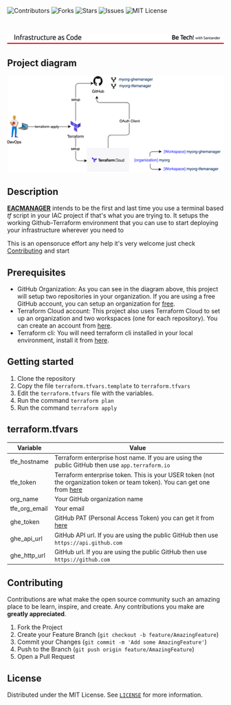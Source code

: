 
![Contributors][contributors-shield]
![Forks][forks-shield]
![Stars][stars-shield]
![Issues][issues-shield]
![MIT License][license-shield]

<br />
<p align="left">
  <a href="">
    <img src="docs/header.png" alt="header">
  </a>
</p>

## Project diagram

<img src="docs/eac_diagram.png" alt="diagram">

## Description

[**EACMANAGER**](https://github.com/sanexperts/eacmanager) intends to be the first and last time you use a terminal based _tf_ script in your IAC project if that's what you are trying to. It setups the working Github-Terraform  environment that you can use to start deploying your infrastructure wherever you need to

This is an opensoruce effort any help it's very welcome just check <a href=./README.md/#contributing>Contributing</a> and start


## Prerequisites

- GitHub Organization: As you can see in the diagram above, this project will setup two repositories in your organization. If you are using a free GitHub account, you can setup an organization for [free](https://github.com/pricing).
- Terraform Cloud account: This project also uses Terraform Cloud to set up an organization and two workspaces (one for each repository). You can create an account from [here](https://app.terraform.io/app/organizations).
- Terraform cli: You will need terraform cli installed in your local environment, install it from [here](https://learn.hashicorp.com/tutorials/terraform/install-cli).


## Getting started

1. Clone the repository
2. Copy the file `terraform.tfvars.template` to `terraform.tfvars`
3. Edit the `terraform.tfvars` file with the variables.
4. Run the command `terraform plan`
5. Run the command `terraform apply`

## terraform.tfvars

Variable | Value
------------ | -------------
tfe_hostname | Terraform enterprise host name. If you are using the public GitHub then use `app.terraform.io`
tfe_token | Terraform enterprise token.  This is your USER token (not the organization token or team token). You can get one from [here](https://app.terraform.io/app/settings/tokens)
org_name | Your GitHub organization name
tfe_org_email | Your email
ghe_token | GitHub PAT (Personal Access Token) you can get it from [here](https://github.com/settings/tokens)
ghe_api_url | GitHub API url. If you are using the public GitHub then use `https://api.github.com`
ghe_http_url | GitHub url. If you are using the public GitHub then use `https://github.com`


## Contributing

Contributions are what make the open source community such an amazing place to be learn, inspire, and create. Any contributions you make are **greatly appreciated**.

1. Fork the Project
2. Create your Feature Branch (`git checkout -b feature/AmazingFeature`)
3. Commit your Changes (`git commit -m 'Add some AmazingFeature'`)
4. Push to the Branch (`git push origin feature/AmazingFeature`)
5. Open a Pull Request


## License

Distributed under the MIT License. See [`LICENSE`](LICENSE) for more information.


[contributors-shield]: https://img.shields.io/github/contributors/sanexperts/eacmanager?style=flat-square
[forks-shield]: https://img.shields.io/github/forks/sanexperts/eacmanager?style=flat-square
[stars-shield]: https://img.shields.io/github/stars/sanexperts/eacmanager?style=flat-square
[issues-shield]: https://img.shields.io/github/issues/sanexperts/eacmanager?style=flat-square
[license-shield]: https://img.shields.io/github/license/sanexperts/eacmanager?style=flat-square
